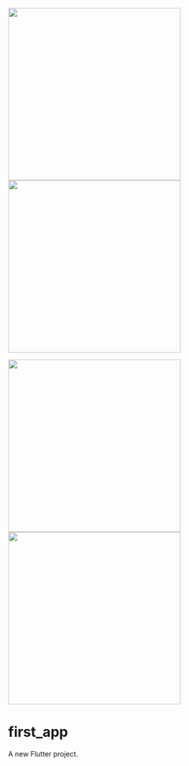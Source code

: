 <img src="https://raw.github.com/rishi9226/quiz_app/master/screenshots/Screenshot_1622700076.png" width="350" heightt="700">                               <img src="https://raw.github.com/rishi9226/quiz_app/master/screenshots/Screenshot_1622700081.png" width="350" heightt="700">

<img src="https://raw.github.com/rishi9226/quiz_app/master/screenshots/Screenshot_1622700086.png" width="350" heightt="700">                               <img src="https://raw.github.com/rishi9226/quiz_app/master/screenshots/Screenshot_1622700091.png" width="350" heightt="700">

# first_app

A new Flutter project.

